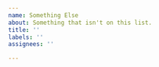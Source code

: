 ```yaml
---
name: Something Else
about: Something that isn't on this list.
title: ''
labels: ''
assignees: ''

---
```



